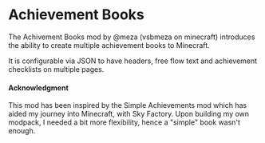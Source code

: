 # Achievement Books

The Achivement Books mod by @meza (vsbmeza on minecraft) introduces the ability to create multiple achievement books to Minecraft.

It is configurable via JSON to have headers, free flow text and achievement checklists on multiple pages.

#### Acknowledgment

This mod has been inspired by the Simple Achievements mod which has aided my journey into Minecraft, with Sky Factory.
Upon building my own modpack, I needed a bit more flexibility, hence a "simple" book wasn't enough.


